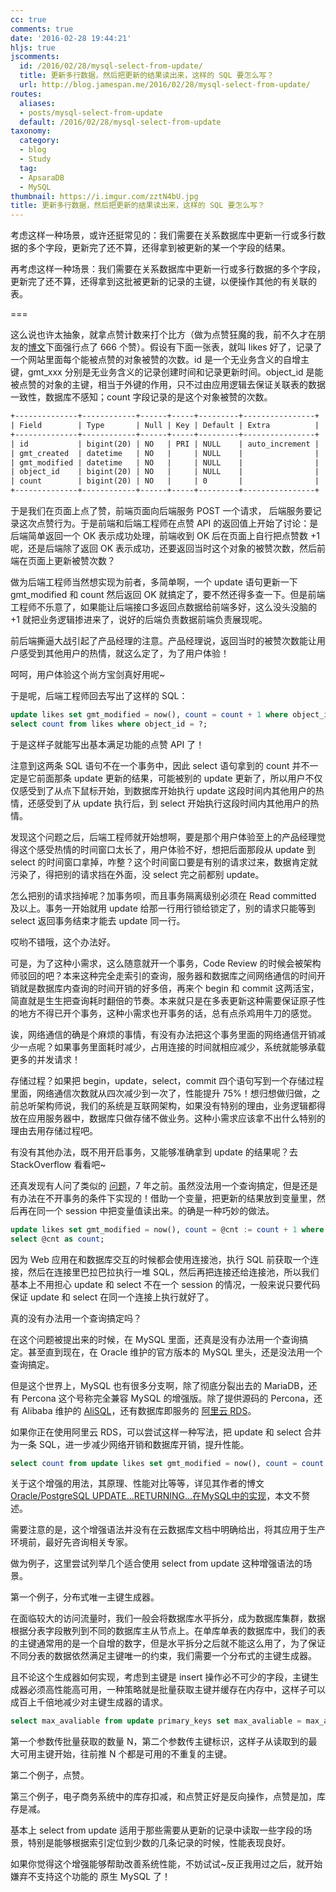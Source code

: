 ```yaml
---
cc: true
comments: true
date: '2016-02-28 19:44:21'
hljs: true
jscomments:
  id: /2016/02/28/mysql-select-from-update/
  title: 更新多行数据，然后把更新的结果读出来，这样的 SQL 要怎么写？
  url: http://blog.jamespan.me/2016/02/28/mysql-select-from-update/
routes:
  aliases:
  - posts/mysql-select-from-update
  default: /2016/02/28/mysql-select-from-update
taxonomy:
  category:
  - blog
  - Study
  tag:
  - ApsaraDB
  - MySQL
thumbnail: https://i.imgur.com/zztN4bU.jpg
title: 更新多行数据，然后把更新的结果读出来，这样的 SQL 要怎么写？
---
```


考虑这样一种场景，或许还挺常见的：我们需要在关系数据库中更新一行或多行数据的多个字段，更新完了还不算，还得拿到被更新的某一个字段的结果。

再考虑这样一种场景：我们需要在关系数据库中更新一行或多行数据的多个字段，更新完了还不算，还得拿到这批被更新的记录的主键，以便操作其他的有关联的表。

===



这么说也许太抽象，就拿点赞计数来打个比方（做为点赞狂魔的我，前不久才在朋友的[博文][5]下面强行点了 666 个赞）。假设有下面一张表，就叫 likes 好了，记录了一个网站里面每个能被点赞的对象被赞的次数。id 是一个无业务含义的自增主键，gmt\_xxx 分别是无业务含义的记录创建时间和记录更新时间。object\_id 是能被点赞的对象的主键，相当于外键的作用，只不过由应用逻辑去保证关联表的数据一致性，数据库不感知；count 字段记录的是这个对象被赞的次数。


```xml
+--------------+------------+------+-----+---------+----------------+
| Field        | Type       | Null | Key | Default | Extra          |
+--------------+------------+------+-----+---------+----------------+
| id           | bigint(20) | NO   | PRI | NULL    | auto_increment |
| gmt_created  | datetime   | NO   |     | NULL    |                |
| gmt_modified | datetime   | NO   |     | NULL    |                |
| object_id    | bigint(20) | NO   |     | NULL    |                |
| count        | bigint(20) | NO   |     | 0       |                |
+--------------+------------+------+-----+---------+----------------+
```

于是我们在页面上点了赞，前端页面向后端服务 POST 一个请求， 后端服务要记录这次点赞行为。于是前端和后端工程师在点赞 API 的返回值上开始了讨论：是后端简单返回一个 OK 表示成功处理，前端收到 OK 后在页面上自行把点赞数 +1 呢，还是后端除了返回 OK 表示成功，还要返回当时这个对象的被赞次数，然后前端在页面上更新被赞次数？

做为后端工程师当然想实现为前者，多简单啊，一个 update 语句更新一下 gmt_modified 和 count 然后返回 OK 就搞定了，要不然还得多查一下。但是前端工程师不乐意了，如果能让后端接口多返回点数据给前端多好，这么没头没脑的 +1 就把业务逻辑掺进来了，说好的后端负责数据前端负责展现呢。

前后端撕逼大战引起了产品经理的注意。产品经理说，返回当时的被赞次数能让用户感受到其他用户的热情，就这么定了，为了用户体验！

呵呵，用户体验这个尚方宝剑真好用呢~

于是呢，后端工程师回去写出了这样的 SQL：

```sql
update likes set gmt_modified = now(), count = count + 1 where object_id = ?;
select count from likes where object_id = ?;
```

于是这样子就能写出基本满足功能的点赞 API 了！

注意到这两条 SQL 语句不在一个事务中，因此 select 语句拿到的 count 并不一定是它前面那条 update 更新的结果，可能被别的 update 更新了，所以用户不仅仅感受到了从点下鼠标开始，到数据库开始执行 update 这段时间内其他用户的热情，还感受到了从 update 执行后，到 select 开始执行这段时间内其他用户的热情。

发现这个问题之后，后端工程师就开始想啊，要是那个用户体验至上的产品经理觉得这个感受热情的时间窗口太长了，用户体验不好，想把后面那段从 update 到 select 的时间窗口拿掉，咋整？这个时间窗口要是有别的请求过来，数据肯定就污染了，得把别的请求挡在外面，没 select 完之前都别 update。

怎么把别的请求挡掉呢？加事务呗，而且事务隔离级别必须在 Read committed 及以上。事务一开始就用 update 给那一行用行锁给锁定了，别的请求只能等到 select 返回事务结束才能去 update 同一行。

哎哟不错哦，这个办法好。

可是，为了这种小需求，这么随意就开一个事务，Code Review 的时候会被架构师驳回的吧？本来这种完全走索引的查询，服务器和数据库之间网络通信的时间开销就是数据库内查询的时间开销的好多倍，再来个 begin 和 commit 这两活宝，简直就是生生把查询耗时翻倍的节奏。本来就只是在多表更新这种需要保证原子性的地方不得已开个事务，这种小需求也开事务的话，总有点杀鸡用牛刀的感觉。

诶，网络通信的确是个麻烦的事情，有没有办法把这个事务里面的网络通信开销减少一点呢？如果事务里面耗时减少，占用连接的时间就相应减少，系统就能够承载更多的并发请求！

存储过程？如果把 begin，update，select，commit 四个语句写到一个存储过程里面，网络通信次数就从四次减少到一次了，性能提升 75%！想归想做归做，之前总听架构师说，我们的系统是互联网架构，如果没有特别的理由，业务逻辑都得放在应用服务器中，数据库只做存储不做业务。这种小需求应该拿不出什么特别的理由去用存储过程吧。

有没有其他办法，既不用开启事务，又能够准确拿到 update 的结果呢？去 StackOverflow 看看吧~

还真发现有人问了类似的 [问题][1]，7 年之前。虽然没法用一个查询搞定，但是还是有办法在不开事务的条件下实现的！借助一个变量，把更新的结果放到变量里，然后再在同一个 session 中把变量值读出来。的确是一种巧妙的做法。

```sql
update likes set gmt_modified = now(), count = @cnt := count + 1 where object_id = ?;
select @cnt as count;
```

因为 Web 应用在和数据库交互的时候都会使用连接池，执行 SQL 前获取一个连接，然后在连接里巴拉巴拉执行一堆 SQL，然后再把连接还给连接池，所以我们基本上不用担心 update 和 select 不在一个 session 的情况，一般来说只要代码保证 update 和 select 在同一个连接上执行就好了。

真的没有办法用一个查询搞定吗？

在这个问题被提出来的时候，在 MySQL 里面，还真是没有办法用一个查询搞定。甚至直到现在，在 Oracle 维护的官方版本的 MySQL 里头，还是没法用一个查询搞定。

但是这个世界上，MySQL 也有很多分支啊，除了彻底分裂出去的 MariaDB，还有 Percona 这个号称完全兼容 MySQL 的增强版。除了提供源码的 Percona，还有 Alibaba 维护的 [AliSQL][2]，还有数据库即服务的 [阿里云 RDS][3]。

如果你正在使用阿里云 RDS，可以尝试这样一种写法，把 update 和 select 合并为一条 SQL，进一步减少网络开销和数据库开销，提升性能。

```sql
select count from update likes set gmt_modified = now(), count = count + 1 where object_id = ？;
```

关于这个增强的用法，其原理、性能对比等等，详见其作者的博文 [Oracle/PostgreSQL UPDATE…RETURNING…在MySQL中的实现][4]，本文不赘述。

需要注意的是，这个增强语法并没有在云数据库文档中明确给出，将其应用于生产环境前，最好先咨询相关专家。

做为例子，这里尝试列举几个适合使用 select from update 这种增强语法的场景。

第一个例子，分布式唯一主键生成器。

在面临较大的访问流量时，我们一般会将数据库水平拆分，成为数据库集群，数据根据分表字段散列到不同的数据库主从节点上。在单库单表的数据库中，我们的表的主键通常用的是一个自增的数字，但是水平拆分之后就不能这么用了，为了保证不同分表的数据依然满足主键唯一的约束，我们需要一个分布式的主键生成器。

且不论这个生成器如何实现，考虑到主键是 insert 操作必不可少的字段，主键生成器必须高性能高可用，一种策略就是批量获取主键并缓存在内存中，这样子可以成百上千倍地减少对主键生成器的请求。

```sql
select max_avaliable from update primary_keys set max_avaliable = max_avaliable + ? where primary_key = ?;
```

第一个参数传批量获取的数量 N，第二个参数传主键标识，这样子从读取到的最大可用主键开始，往前推 N 个都是可用的不重复的主键。

第二个例子，点赞。

第三个例子，电子商务系统中的库存扣减，和点赞正好是反向操作，点赞是加，库存是减。

基本上 select from update 适用于那些需要从更新的记录中读取一些字段的场景，特别是能够根据索引定位到少数的几条记录的时候，性能表现良好。

如果你觉得这个增强能够帮助改善系统性能，不妨试试~反正我用过之后，就开始嫌弃不支持这个功能的 原生 MySQL 了！

[1]: http://stackoverflow.com/questions/562693/mysql-update-and-select-in-one-pass
[2]: https://www.percona.com/live/data-performance-conference-2016/sessions/whats-new-alisql-alibabas-branch-mysql#community-voting
[3]: https://www.aliyun.com/product/rds/
[4]: http://www.gpfeng.com/?p=134
[5]: http://cubernet.cn/236.html